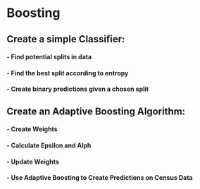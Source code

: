 # Boosting 
## Create a simple Classifier:
#### - Find potential splits in data
#### - Find the best split according to entropy
#### - Create binary predictions given a chosen split

## Create an Adaptive Boosting Algorithm: 
#### - Create Weights
#### - Calculate Epsilon and Alph
#### - Update Weights
#### - Use Adaptive Boosting to Create Predictions on Census Data
